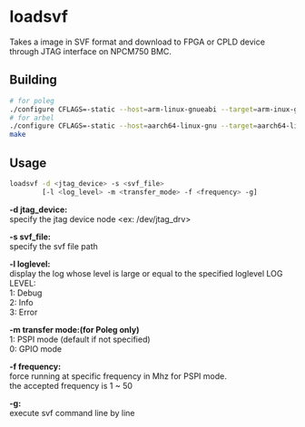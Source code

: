 # loadsvf

Takes a image in SVF format and download to FPGA or CPLD device through JTAG interface on NPCM750 BMC.

## Building

```bash
# for poleg
./configure CFLAGS=-static --host=arm-linux-gnueabi --target=arm-inux-gnueabi --enable-legacy-ioctl
# for arbel
./configure CFLAGS=-static --host=aarch64-linux-gnu --target=aarch64-linux-gnu
make
```

## Usage

```bash
loadsvf -d <jtag_device> -s <svf_file>
        [-l <log_level> -m <transfer_mode> -f <frequency> -g]
```

**-d jtag_device:**  
specify the jtag device node <ex: /dev/jtag_drv>

**-s svf_file:**  
specify the svf file path  

**-l loglevel:**  
display the log whose level is large or equal to the specified loglevel
LOG LEVEL:  
1: Debug  
2: Info  
3: Error  

**-m transfer mode:(for Poleg only)**  
1: PSPI mode (default if not specified)  
0: GPIO mode  

**-f frequency:**  
force running at specific frequency in Mhz for PSPI mode.  
the accepted frequency is 1 ~ 50  

**-g:**  
execute svf command line by line  


